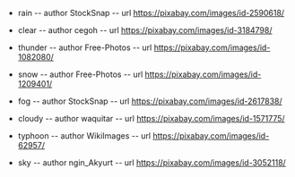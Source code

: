 - rain
  -- author StockSnap
  -- url https://pixabay.com/images/id-2590618/

- clear
  -- author cegoh
  -- url https://pixabay.com/images/id-3184798/

- thunder
  -- author Free-Photos
  -- url https://pixabay.com/images/id-1082080/

- snow
  -- author Free-Photos
  -- url https://pixabay.com/images/id-1209401/

- fog
  -- author StockSnap
  -- url https://pixabay.com/images/id-2617838/

- cloudy
  -- author waquitar
  -- url https://pixabay.com/images/id-1571775/

- typhoon
  -- author WikiImages
  -- url https://pixabay.com/images/id-62957/

- sky
  -- author ngin_Akyurt
  -- url https://pixabay.com/images/id-3052118/
